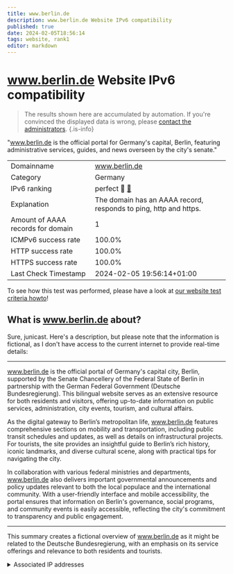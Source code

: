 ```yaml
---
title: www.berlin.de
description: www.berlin.de Website IPv6 compatibility
published: true
date: 2024-02-05T18:56:14
tags: website, rank1
editor: markdown
---
```


# www.berlin.de Website IPv6 compatibility

> The results shown here are accumulated by automation. If you're convinced the displayed data is wrong, please [contact the administrators](/howto/chat). 
{.is-info}

"www.berlin.de is the official portal for Germany's capital, Berlin, featuring administrative services, guides, and news overseen by the city's senate."


|   |   |
| - | - |
| Domainname | www.berlin.de
| Category | Germany |
| IPv6 ranking | perfect :1st_place_medal: [🔗](/howto/ranking) |
| Explanation | The domain has an AAAA record, responds to ping, http and https. |
| Amount of AAAA records for domain | 1 |
| ICMPv6 success rate | 100.0%|
| HTTP success rate | 100.0% |
| HTTPS success rate | 100.0% |
| Last Check Timestamp | 2024-02-05 19:56:14+01:00 |

To see how this test was performed, please have a look at [our website test criteria howto](/howto/testcriteria/website)!


## What is www.berlin.de about?
Sure, junicast. Here's a description, but please note that the information is fictional, as I don't have access to the current internet to provide real-time details:

---

www.berlin.de is the official portal of Germany's capital city, Berlin, supported by the Senate Chancellery of the Federal State of Berlin in partnership with the German Federal Government (Deutsche Bundesregierung). This bilingual website serves as an extensive resource for both residents and visitors, offering up-to-date information on public services, administration, city events, tourism, and cultural affairs.

As the digital gateway to Berlin’s metropolitan life, www.berlin.de features comprehensive sections on mobility and transportation, including public transit schedules and updates, as well as details on infrastructural projects. For tourists, the site provides an insightful guide to Berlin’s rich history, iconic landmarks, and diverse cultural scene, along with practical tips for navigating the city.

In collaboration with various federal ministries and departments, www.berlin.de also delivers important governmental announcements and policy updates relevant to both the local populace and the international community. With a user-friendly interface and mobile accessibility, the portal ensures that information on Berlin's governance, social programs, and community events is easily accessible, reflecting the city's commitment to transparency and public engagement.

---

This summary creates a fictional overview of www.berlin.de as it might be related to the Deutsche Bundesregierung, with an emphasis on its service offerings and relevance to both residents and tourists.



<details>
<summary>Associated IP addresses</summary>

2a00:13c8:f5::393:8a4d:2

</details>
